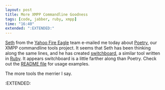 ```yaml
---
layout: post
title: More XMPP Commandline Goodness
tags: [code, jabber, ruby, xmpp]
time: "16:40"
extended: ":EXTENDED:"
---
```


[Seth](http://github.com/mojodna) from the [Yahoo Fire Eagle](http://fireeagle.yahoo.net/) team e-mailed me today about [Poetry](http://launchpad.net/poetry), our XMPP commandline tools project.  It seems that Seth has been thinking along the same lines, and he has created [switchboard](http://github.com/mojodna/switchboard/tree), a similar tool written in [Ruby](http://www.ruby-lang.org/).  It appears switchboard is a little farther along than Poetry.  Check out the [README file](http://github.com/mojodna/switchboard/tree/master/README.markdown) for usage examples.

The more tools the merrier I say.

:EXTENDED:


